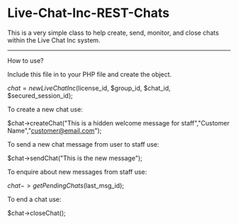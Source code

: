 # Live-Chat-Inc-REST-Chats
This is a very simple class to help create, send, monitor, and close chats within the Live Chat Inc system.

----

How to use?

Include this file in to your PHP file and create the object.

$chat = new LiveChatInc($license_id, $group_id, $chat_id, $secured_session_id);

To create a new chat use:

$chat->createChat("This is a hidden welcome message for staff","Customer Name","customer@email.com");

To send a new chat message from user to staff use:

$chat->sendChat("This is the new message");

To enquire about new messages from staff use:

$chat->getPendingChats($last_msg_id);

To end a chat use:

$chat->closeChat();
